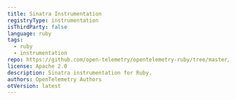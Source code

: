 ```yaml
---
title: Sinatra Instrumentation
registryType: instrumentation
isThirdParty: false
language: ruby
tags:
  - ruby
  - instrumentation
repo: https://github.com/open-telemetry/opentelemetry-ruby/tree/master/instrumentation/sinatra
license: Apache 2.0
description: Sinatra instrumentation for Ruby.
authors: OpenTelemetry Authors
otVersion: latest
---
```

